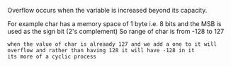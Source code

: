 Overflow occurs when the variable is increased beyond its capacity.

For example char has a memory space of 1 byte i.e. 8 bits and the MSB is used as the sign bit (2's complement)
    So range of char is from -128 to 127

    when the value of char is alreaady 127 and we add a one to it will overflow and rather than having 128 it will have -128 in it
    its more of a cyclic process
